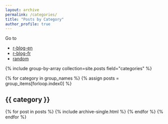 ```yaml
---
layout: archive
permalink: /categories/
title: "Posts by Category"
author_profile: true
---
```


Go to 

+ [r-blog-en](http://colinfay.me/categories/#r-blog-en)
+ [r-blog-fr](http://colinfay.me/categories/#r-blog-fr)
+ [random](http://colinfay.me/categories/#random)

{% include group-by-array collection=site.posts field="categories" %}

{% for category in group_names %}
  {% assign posts = group_items[forloop.index0] %}
  <h2 id="{{ category | slugify }}" class="archive__subtitle">{{ category }}</h2>
  {% for post in posts %}
    {% include archive-single.html %}
  {% endfor %}
{% endfor %}
